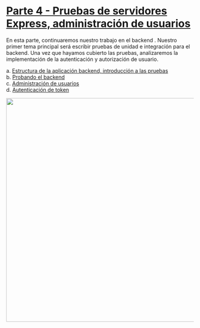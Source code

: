# [Parte 4 - Pruebas de servidores Express, administración de usuarios](https://fullstackopen.com/es/part4)

En esta parte, continuaremos nuestro trabajo en el backend . Nuestro primer tema principal será escribir pruebas de unidad e integración para el backend. Una vez que hayamos cubierto las pruebas, analizaremos la implementación de la autenticación y autorización de usuario.

a. [Estructura de la aplicación backend, introducción a las pruebas](https://fullstackopen.com/es/part4/structure_of_backend_application_introduction_to_testing)  
b. [Probando el backend](https://fullstackopen.com/es/part4/testing_the_backend)  
c. [Administración de usuarios](https://fullstackopen.com/es/part4/user_administration)  
d. [Autenticación de token](https://fullstackopen.com/es/part4/token_authentication)

<img src="https://github.com/jgomez2531/Full-Stack-Open/assets/76822966/ffffe2b9-7cfc-4af6-a3df-2dcf254a47a2" class="center" width="600" />
